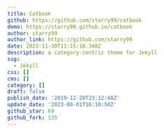 ```yaml
---
title: Catbook
github: https://github.com/starry99/catbook
demo: https://starry99.github.io/catbook
author: starry99
author_link: https://github.com/starry99
date: 2023-11-30T11:15:10.348Z
description: a category-centric theme for Jekyll
ssg:
  - Jekyll
css: []
cms: []
category: []
draft: false
publish_date: '2019-12-20T23:12:48Z'
update_date: '2023-08-01T16:10:50Z'
github_star: 69
github_fork: 135
---
```

